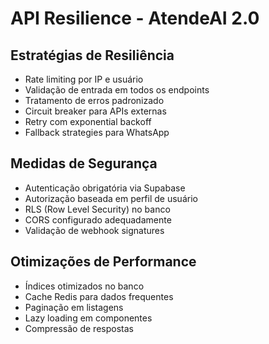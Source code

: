# API Resilience - AtendeAI 2.0

## Estratégias de Resiliência

- Rate limiting por IP e usuário
- Validação de entrada em todos os endpoints
- Tratamento de erros padronizado
- Circuit breaker para APIs externas
- Retry com exponential backoff
- Fallback strategies para WhatsApp

## Medidas de Segurança

- Autenticação obrigatória via Supabase
- Autorização baseada em perfil de usuário
- RLS (Row Level Security) no banco
- CORS configurado adequadamente
- Validação de webhook signatures

## Otimizações de Performance

- Índices otimizados no banco
- Cache Redis para dados frequentes
- Paginação em listagens
- Lazy loading em componentes
- Compressão de respostas
